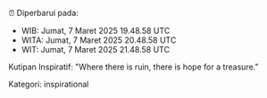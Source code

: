 ⏰ Diperbarui pada:
- WIB: Jumat, 7 Maret 2025 19.48.58 UTC
- WITA: Jumat, 7 Maret 2025 20.48.58 UTC
- WIT: Jumat, 7 Maret 2025 21.48.58 UTC

Kutipan Inspiratif:
"Where there is ruin, there is hope for a treasure."


Kategori: inspirational

